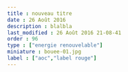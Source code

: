 ```yaml
---
title : nouveau titre
date : 26 Août 2016
description : blalbla
last_modified : 26 Août 2016 21-08-41
order : 96
type : ["energie renouvelable"]
miniature : bouee-01.jpg
label : ["aoc","label rouge"]
---
```

